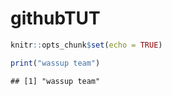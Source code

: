 githubTUT
================

``` r
knitr::opts_chunk$set(echo = TRUE)

print("wassup team")
```

    ## [1] "wassup team"
